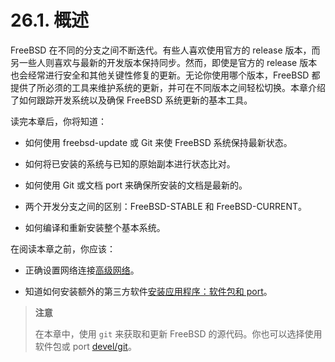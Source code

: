 # 26.1. 概述

FreeBSD 在不同的分支之间不断迭代。有些人喜欢使用官方的 release 版本，而另一些人则喜欢与最新的开发版本保持同步。然而，即使是官方的 release 版本也会经常进行安全和其他关键性修复的更新。无论你使用哪个版本，FreeBSD 都提供了所必须的工具来维护系统的更新，并可在不同版本之间轻松切换。本章介绍了如何跟踪开发系统以及确保 FreeBSD 系统更新的基本工具。

读完本章后，你将知道：

- 如何使用 freebsd-update 或 Git 来使 FreeBSD 系统保持最新状态。

- 如何将已安装的系统与已知的原始副本进行状态比对。

- 如何使用 Git 或文档 port 来确保所安装的文档是最新的。

- 两个开发分支之间的区别：FreeBSD-STABLE 和 FreeBSD-CURRENT。

- 如何编译和重新安装整个基本系统。

在阅读本章之前，你应该：

- 正确设置网络连接[高级网络](https://docs.freebsd.org/en/books/handbook/advanced-networking/index.html#advanced-networking)。

- 知道如何安装额外的第三方软件[安装应用程序：软件包和 port](https://docs.freebsd.org/en/books/handbook/ports/index.html#ports)。

> **注意**
>
> 在本章中，使用 `git` 来获取和更新 FreeBSD 的源代码。你也可以选择使用软件包或 port [devel/git](https://cgit.freebsd.org/ports/tree/devel/git/pkg-descr)。